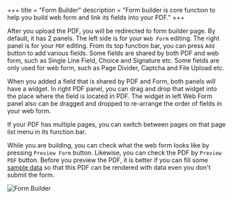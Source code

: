 +++
title = "Form Builder"
description = "Form builder is core function to help you build web form and link its fields into your PDF."
+++

After you upload the PDF, you will be redirected to form builder page. By default, it has 2 panels. The left side is for your `Web Form` editing. The right panel is for your `PDF` editing. From its top function bar, you can press `Add` button to add various fields. Some fields are shared by both PDF and web form, such as Single Line Field, Choice and Signature etc. Some fields are only used for web form, such as Page Divider, Captcha and File Upload etc.

When you added a field that is shared by PDF and Form, both panels will have a widget. In right PDF panel, you can drag and drop that widget into the place where the field is located in PDF. The widget in left Web Form panel also can be dragged and dropped to re-arrange the order of fields in your web form. 

If your PDF has multiple pages, you can switch between pages on that page list menu in its function bar.

While you are building, you can check what the web form looks like by pressing `Preview Form` button. Likewise, you can check the PDF by `Preview PDF` button. Before you preview the PDF, it is better if you can fill some [sample data](p20-preview#fill-sample-data) so that this PDF can be rendered with data even you don't submit the form.

![Form Builder](/images/page/form/builder.png)